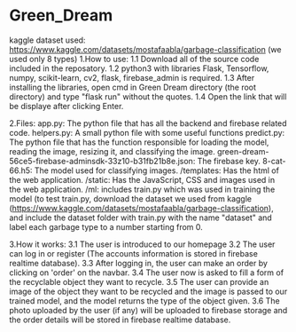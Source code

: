 # Green_Dream
kaggle dataset used: https://www.kaggle.com/datasets/mostafaabla/garbage-classification (we used only 8 types)
1.How to use:
 1.1 Download all of the source code included in the reposatory.
 1.2 python3 with libraries Flask, Tensorflow, numpy, scikit-learn, cv2, flask, firebase_admin is required.
 1.3 After installing the libraries, open cmd in Green Dream directory (the root directory) and type "flask run" without the quotes.
 1.4 Open the link that will be displaye after clicking Enter.
 
2.Files: app.py: The python file that has all the backend and firebase related code.
  helpers.py: A small python file with some useful functions
  predict.py: The python file that has the function responsible for loading the model, reading the image, resizing it, and classifying the image.
  green-dream-56ce5-firebase-adminsdk-33z10-b31fb21b8e.json:
  The firebase key.
  8-cat-66.h5: The model used for classifying images.
  /templates: Has the html of the web application.
  /static: Has the JavaScript, CSS and images used in the web application.
  /ml: includes train.py which was used in training the model (to test train.py, download the dataset we used from kaggle 
 (https://www.kaggle.com/datasets/mostafaabla/garbage-classification), and include the dataset folder with train.py with the name "dataset" and label each garbage 
  type to a number starting from 0.
  
3.How it works:
 3.1 The user is introduced to our homepage
 3.2 The user can log in or register (The accounts information is stored in firebase realtime database).
 3.3 After logging in, the user can make an order by clicking on 'order' on the navbar.
 3.4 The user now is asked to fill a form of the recyclable object they want to recycle.
 3.5 The user can provide an image of the object they want to be recycled and the image is passed to our trained model,
 and the model returns the type of the object given.
 3.6 The photo uploaded by the user (if any) will be uploaded to firebase storage and the order details will be stored in firebase realtime database.

